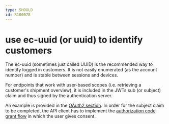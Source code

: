```yaml
---
type: SHOULD
id: R100078
---
```


# use ec-uuid (or uuid) to identify customers

The ec-uuid (sometimes just called UUID) is the recommended way to identify logged in customers.
It is not easily enumerated (as the account number) and is stable between sessions and devices.

For endpoints that work with user-based scopes (i.e. retrieving a customer's shipment overview), it is included in the JWTs sub (or subject) claim and thus signed by the authentication server.

An example is provided in the [OAuth2 section](../../../030_REST-GUIDELINES/005_Authorization/010_OAuth-2.0/index.md).
In order for the subject claim to be completed, the API client has to implement the [authorization code grant flow](R000052) in which the user gives consent.
